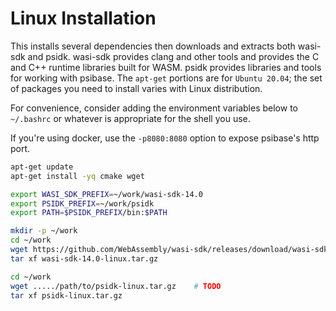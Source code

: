 # Linux Installation

This installs several dependencies then downloads and extracts both wasi-sdk and psidk. wasi-sdk provides clang and other tools and provides the C and C++ runtime libraries built for WASM. psidk provides libraries and tools for working with psibase. The `apt-get` portions are for `Ubuntu 20.04`; the set of packages you need to install varies with Linux distribution.

For convenience, consider adding the environment variables below to `~/.bashrc` or whatever is appropriate for the shell you use.

If you're using docker, use the `-p8080:8080` option to expose psibase's http port.

```sh
apt-get update
apt-get install -yq cmake wget

export WASI_SDK_PREFIX=~/work/wasi-sdk-14.0
export PSIDK_PREFIX=~/work/psidk
export PATH=$PSIDK_PREFIX/bin:$PATH

mkdir -p ~/work
cd ~/work
wget https://github.com/WebAssembly/wasi-sdk/releases/download/wasi-sdk-14/wasi-sdk-14.0-linux.tar.gz
tar xf wasi-sdk-14.0-linux.tar.gz

cd ~/work
wget ...../path/to/psidk-linux.tar.gz    # TODO
tar xf psidk-linux.tar.gz
```
